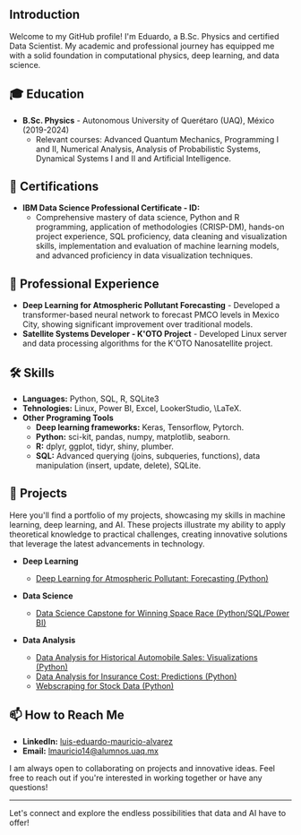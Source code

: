 ## Introduction
Welcome to my GitHub profile! I'm Eduardo, a B.Sc. Physics and certified Data Scientist. My academic and professional journey has equipped me with a solid foundation in computational physics, deep learning, and data science. 

## 🎓 Education
- **B.Sc. Physics** - Autonomous University of Querétaro (UAQ), México (2019-2024)
  - Relevant courses: Advanced Quantum Mechanics, Programming I and II, Numerical Analysis, Analysis of Probabilistic Systems, Dynamical Systems I and II and Artificial Intelligence.

## 📜 Certifications
- **IBM Data Science Professional Certificate - ID:**
  - Comprehensive mastery of data science, Python and R programming, application of methodologies (CRISP-DM), hands-on project experience, SQL proficiency, data cleaning and visualization skills, implementation and evaluation of machine learning models, and advanced proficiency in data visualization techniques.

## 💼 Professional Experience
- **Deep Learning for Atmospheric Pollutant Forecasting** - Developed a transformer-based neural network to forecast PMCO levels in Mexico City, showing significant improvement over traditional models.
- **Satellite Systems Developer - K'OTO Project** - Developed Linux server and data processing algorithms for the K'OTO Nanosatellite project.

## 🛠 Skills
- **Languages:** Python, SQL, R, SQLite3
- **Tehnologies:** Linux, Power BI, Excel, LookerStudio, \LaTeX.
- **Other Programing Tools**
  - **Deep learning frameworks:** Keras, Tensorflow, Pytorch.
  - **Python:** sci-kit, pandas, numpy, matplotlib, seaborn.
  - **R:** dplyr, ggplot, tidyr, shiny, plumber.
  - **SQL:** Advanced querying (joins, subqueries, functions), data manipulation (insert, update, delete), SQLite.

## 📂 Projects
Here you'll find a portfolio of my projects, showcasing my skills in machine learning, deep learning, and AI. These projects illustrate my ability to apply theoretical knowledge to practical challenges, creating innovative solutions that leverage the latest advancements in technology.

- **Deep Learning**
  - [Deep Learning for Atmospheric Pollutant: Forecasting (Python)](https://github.com/eduardoalvarz/DL-Transformer-PollutantForecasting)

- **Data Science**
  - [Data Science Capstone for Winning Space Race (Python/SQL/Power BI)](https://github.com/eduardoalvarz/Data-Science-Capstone-for-Winning-Space-Race)

- **Data Analysis**
  - [Data Analysis for Historical Automobile Sales: Visualizations (Python)](https://github.com/eduardoalvarz/Data-Analysis-for-Historical-Automobile-Sales)
  - [Data Analysis for Insurance Cost: Predictions (Python)](https://github.com/eduardoalvarz/Data-Analysis-For-Insurance-Cost)
  - [Webscraping for Stock Data (Python)](https://github.com/eduardoalvarz/Webscraping-Stock-Data-Extraction-and-Visualization)

## 📫 How to Reach Me
- **LinkedIn:** [luis-eduardo-mauricio-alvarez](https://www.linkedin.com/in/luis-eduardo-mauricio-alvarez/)
- **Email:** lmauricio14@alumnos.uaq.mx

I am always open to collaborating on projects and innovative ideas. Feel free to reach out if you're interested in working together or have any questions!

---

Let's connect and explore the endless possibilities that data and AI have to offer!

